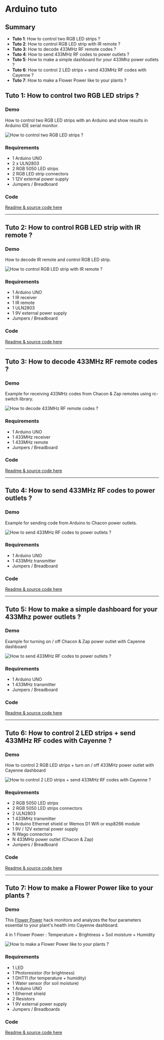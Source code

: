# Arduino tuto

## Summary

- **Tuto 1**: How to control two RGB LED strips ?
- **Tuto 2**: How to control RGB LED strip with IR remote ?
- **Tuto 3**: How to decode 433MHz RF remote codes ?
- **Tuto 4**: How to send 433MHz RF codes to power outlets ?
- **Tuto 5**: How to make a simple dashboard for your 433Mhz power outlets ?
- **Tuto 6**: How to control 2 LED strips + send 433MHz RF codes with Cayenne ?
- **Tuto 7**: How to make a Flower Power like to your plants ?
  
## Tuto 1: How to control two RGB LED strips ?

### Demo

How to control two RGB LED strips with an Arduino and show results in Arduino IDE serial monitor.

![How to control two RGB LED strips ?](TP1_Two_RGB_LED_strips/overview.gif)
    
### Requirements
- 1 Arduino UNO
- 2 x ULN2803
- 2 RGB 5050 LED strips
- 2 RGB LED strip connectors
- 1 12V external power supply
- Jumpers / Breadboard

### Code

[Readme & source code here](TP1_Two_RGB_LED_strips)

---------

## Tuto 2: How to control RGB LED strip with IR remote ?

### Demo

How to decode IR remote and control RGB LED strip.

![How to control RGB LED strip with IR remote ?](TP2_IR_RGB_LED_strip/overview.gif)

### Requirements
- 1 Arduino UNO
- 1 IR receiver
- 1 IR remote
- 1 ULN2803
- 1 9V external power supply
- Jumpers / Breadboard

### Code

[Readme & source code here](TP2_IR_RGB_LED_strip)

---------

## Tuto 3: How to decode 433MHz RF remote codes ?

### Demo

Example for receiving 433MHz codes from Chacon & Zap remotes using rc-switch library.

![How to decode 433MHz RF remote codes ?](TP3_433MHz_Receiver/overview.gif)

### Requirements
- 1 Arduino UNO
- 1 433MHz receiver
- 1 433MHz remote
- Jumpers / Breadboard

### Code

[Readme & source code here](TP3_433MHz_Receiver)

---------

## Tuto 4: How to send 433MHz RF codes to power outlets ?

### Demo

Example for sending code from Arduino to Chacon power outlets.

![How to send 433MHz RF codes to power outlets ?](TP4_433MHz_Transmitter/overview.gif)

### Requirements
- 1 Arduino UNO
- 1 433MHz transmitter
- Jumpers / Breadboard

### Code

[Readme & source code here](TP4_433MHz_Transmitter)

---------

## Tuto 5: How to make a simple dashboard for your 433Mhz power outlets ?

### Demo

Example for turning on / off Chacon & Zap power outlet with Cayenne dashboard

![How to send 433MHz RF codes to power outlets ?](TP5_433MHz_Dashboard/overview.gif)

### Requirements
- 1 Arduino UNO
- 1 433MHz transmitter
- Jumpers / Breadboard

### Code

[Readme & source code here](TP5_433MHz_Dashboard)

---------

## Tuto 6: How to control 2 LED strips + send 433MHz RF codes with Cayenne ?

### Demo

How to control 2 RGB LED strips + turn on / off 433MHz power outlet with Cayenne dashboard

![How to control 2 LED strips + send 433MHz RF codes with Cayenne ?](TP6_RGB_LED_strips_433MHz_Cayenne/overview.gif)

### Requirements

- 2 RGB 5050 LED strips
- 2 RGB 5050 LED strips connectors
- 2 ULN2803
- 1 433MHz transmitter
- 1 Arduino Ethernet shield or Wemos D1 Wifi or esp8266 module
- 1 9V / 12V external power supply
- N Wago connectors
- N 433MHz power outlet (Chacon & Zap)
- Jumpers / Breadboard

### Code

[Readme & source code here](TP6_RGB_LED_strips_433MHz_Cayenne)

---------

## Tuto 7: How to make a Flower Power like to your plants ?

### Demo

This [Flower Power](http://global.parrot.com/au/products/flower-power/) hack monitors and analyzes the four parameters essential to your plant's health into Cayenne dashboard.

4 in 1 Flower Power : Temperature + Brightness + Soil moisture + Humidity

![How to make a Flower Power like to your plants ?](TP7_FlowerPower/overview.gif)

### Requirements

  - 1 LED
  - 1 Photoresistor (for brightness)
  - 1 DHT11 (for temperature + humidity)
  - 1 Water sensor (for soil moisture)
  - 1 Arduino UNO
  - 1 Ethernet shield
  - 2 Resistors
  - 1 9V external power supply
  - Jumpers / Breadboards

### Code

[Readme & source code here](TP7_FlowerPower)
